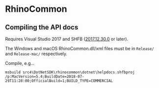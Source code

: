 # RhinoCommon

## Compiling the API docs

Requires Visual Studio 2017 and SHFB ([2017.12.30.0](http://ewsoftware.github.io/SHFB/html/8479cf1a-4f4f-4f0b-89f7-85a04cd78d16.htm) or later).

The Windows and macOS RhinoCommon.dll/xml files must be in `Release/` and `Release-mac/` respectively.

Compile, e.g...

`msbuild src4\DotNetSDK\rhinocommon\dotnet\helpdocs.shfbproj /p:MacVersion=5.4;BuildDate=2018-07-29T11:28:00;OfficialBuild=1;BUILD_TYPE=COMMERCIAL`
